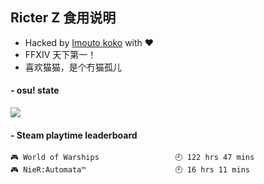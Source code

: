 ## Ricter Z 食用说明
- Hacked by [Imouto koko](https://osu.ppy.sh/users/7679162) with ❤️
- FFXIV 天下第一！
- 喜欢猫猫，是个冇猫孤儿

#### - osu! state
![](http://97.64.19.89:8080/api/v1/stat/4448675)

<!-- steam-box start -->
#### - Steam playtime leaderboard
```text
🎮 World of Warships                 🕘 122 hrs 47 mins
🎮 NieR:Automata™                    🕘 16 hrs 11 mins
```
<!-- Powered by https://github.com/YouEclipse/steam-box . -->
<!-- steam-box end -->
